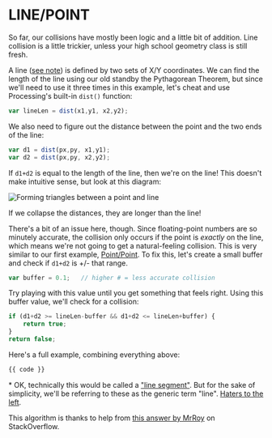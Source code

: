 # LINE/POINT
So far, our collisions have mostly been logic and a little bit of addition. Line collision is a little trickier, unless your high school geometry class is still fresh.

A line ([see note](#not-a-line)) is defined by two sets of X/Y coordinates. We can find the length of the line using our old standby the Pythagorean Theorem, but since we'll need to use it three times in this example, let's cheat and use Processing's built-in `dist()` function:

```javascript
var lineLen = dist(x1,y1, x2,y2);
```

We also need to figure out the distance between the point and the two ends of the line:

```javascript
var d1 = dist(px,py, x1,y1);
var d2 = dist(px,py, x2,y2);
```

If `d1+d2` is equal to the length of the line, then we're on the line! This doesn't make intuitive sense, but look at this diagram:

![Forming triangles between a point and line](images/line-point.jpg)

If we collapse the distances, they are longer than the line!

There's a bit of an issue here, though. Since floating-point numbers are so minutely accurate, the collision only occurs if the point is *exactly* on the line, which means we're not going to get a natural-feeling collision. This is very similar to our first example, [Point/Point](point-point.html). To fix this, let's create a small buffer and check if `d1+d2` is +/- that range.

```javascript
var buffer = 0.1;   // higher # = less accurate collision
```

Try playing with this value until you get something that feels right. Using this buffer value, we'll check for a collision:

```javascript
if (d1+d2 >= lineLen-buffer && d1+d2 <= lineLen+buffer) {
    return true;
}
return false;
```

Here's a full example, combining everything above:

```javascript
{{ code }}
```

<a name="not-a-line"></a>\* OK, technically this would be called a ["line segment"](http://en.wikipedia.org/wiki/Line_segment). But for the sake of simplicity, we'll be referring to these as the generic term "line". [Haters to the left](http://knowyourmeme.com/memes/haters-to-the-left).

This algorithm is thanks to help from [this answer by MrRoy](http://stackoverflow.com/a/17693146/1167783) on StackOverflow.
